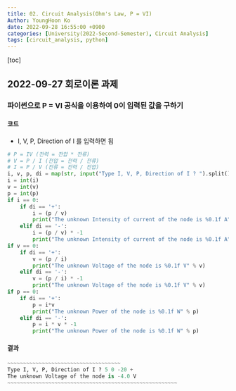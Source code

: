 ```yaml
---
title: 02. Circuit Analysis(Ohm's Law, P = VI)
Author: YoungHoon Ko
date: 2022-09-28 16:55:00 +0900
categories: [University(2022-Second-Semester), Circuit Analysis]
tags: [circuit_analysis, python]
---
```


[toc]

## 2022-09-27 회로이론 과제

### 파이썬으로 P = VI 공식을 이용하여 0이 입력된 값을 구하기

#### 코드

- I, V, P, Direction of I 를 입력하면 됨

```python
# P = IV (전력 = 전압 * 전류)
# V = P / I (전압 = 전력 / 전류)
# I = P / V (전류 = 전력 / 전압)
i, v, p, di = map(str, input("Type I, V, P, Direction of I ? ").split())
i = int(i)
v = int(v)
p = int(p)
if i == 0:
    if di == '+':
        i = (p / v)
        print("The unknown Intensity of current of the node is %0.1f A" % i)
    elif di == '-':
        i = (p / v) * -1
        print("The unknown Intensity of current of the node is %0.1f A" % i)
if v == 0:
    if di == '+':
        v = (p / i)
        print("The unknown Voltage of the node is %0.1f V" % v)
    elif di == '-':
        v = (p / i) * -1
        print("The unknown Voltage of the node is %0.1f V" % v)
if p == 0:
    if di == '+':
        p = i*v
        print("The unknown Power of the node is %0.1f W" % p)
    elif di == '-':
        p = i * v * -1
        print("The unknown Power of the node is %0.1f W" % p)

```



#### 결과

```python
~~~~~~~~~~~~~~~~~~~~~~~~~~~~~~~~~~~~
Type I, V, P, Direction of I ? 5 0 -20 +
The unknown Voltage of the node is -4.0 V
~~~~~~~~~~~~~~~~~~~~~~~~~~~~~~~~~~~~~~~~~~~~~~~~~~~~~~
```

